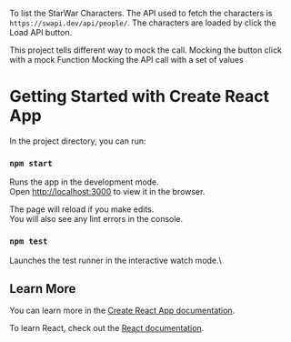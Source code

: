 To list the StarWar Characters. The API used to fetch the characters is
`https://swapi.dev/api/people/`. The characters are loaded by click the Load API button.

This project tells different way to mock the call.
Mocking the button click with a mock Function
Mocking the API call with a set of values

# Getting Started with Create React App

In the project directory, you can run:

### `npm start`

Runs the app in the development mode.\
Open [http://localhost:3000](http://localhost:3000) to view it in the browser.

The page will reload if you make edits.\
You will also see any lint errors in the console.

### `npm test`

Launches the test runner in the interactive watch mode.\

## Learn More

You can learn more in the [Create React App documentation](https://facebook.github.io/create-react-app/docs/getting-started).

To learn React, check out the [React documentation](https://reactjs.org/).
